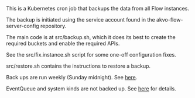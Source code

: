 This is a Kubernetes cron job that backups the data from all Flow instances.

The backup is initiated using the service account found in the akvo-flow-server-config repository. 

The main code is at src/backup.sh, which it does its best to create the required buckets and enable the required APIs.
 
See the src/fix.instance.sh script for some one-off configuration fixes.

src/restore.sh contains the instructions to restore a backup.

Back ups are run weekly (Sunday midnight). See [here](ci/k8s/cronjob.yaml.template#L6).

EventQueue and system kinds are not backed up. See [here](src/kinds.py#L17) for details.